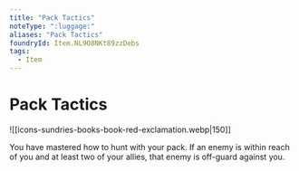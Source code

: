 ```yaml
---
title: "Pack Tactics"
noteType: ":luggage:"
aliases: "Pack Tactics"
foundryId: Item.NL9O8NKt89zzDebs
tags:
  - Item
---
```


# Pack Tactics
![[icons-sundries-books-book-red-exclamation.webp|150]]

You have mastered how to hunt with your pack. If an enemy is within reach of you and at least two of your allies, that enemy is off-guard against you.
